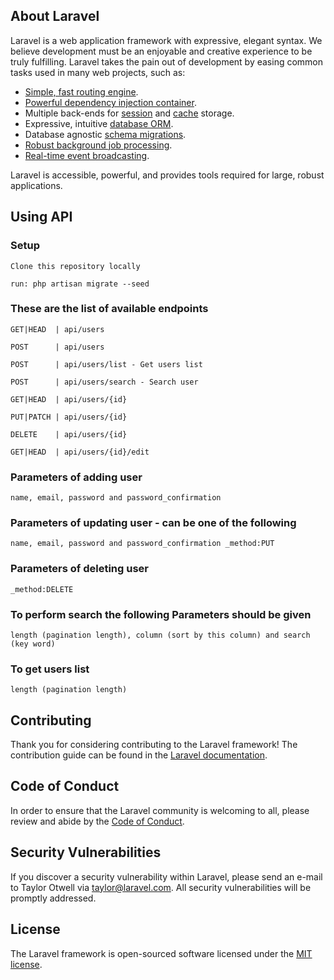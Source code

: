 ## About Laravel

Laravel is a web application framework with expressive, elegant syntax. We believe development must be an enjoyable and creative experience to be truly fulfilling. Laravel takes the pain out of development by easing common tasks used in many web projects, such as:

- [Simple, fast routing engine](https://laravel.com/docs/routing).
- [Powerful dependency injection container](https://laravel.com/docs/container).
- Multiple back-ends for [session](https://laravel.com/docs/session) and [cache](https://laravel.com/docs/cache) storage.
- Expressive, intuitive [database ORM](https://laravel.com/docs/eloquent).
- Database agnostic [schema migrations](https://laravel.com/docs/migrations).
- [Robust background job processing](https://laravel.com/docs/queues).
- [Real-time event broadcasting](https://laravel.com/docs/broadcasting).

Laravel is accessible, powerful, and provides tools required for large, robust applications.


## Using API

### Setup
    Clone this repository locally

    run: php artisan migrate --seed

### These are the list of available endpoints

    GET|HEAD  | api/users             

    POST      | api/users             

    POST      | api/users/list - Get users list

    POST      | api/users/search - Search user

    GET|HEAD  | api/users/{id}      

    PUT|PATCH | api/users/{id}      

    DELETE    | api/users/{id}      

    GET|HEAD  | api/users/{id}/edit

### Parameters of adding user

    name, email, password and password_confirmation

### Parameters of updating user - can be one of the following

    name, email, password and password_confirmation _method:PUT

### Parameters of deleting user

    _method:DELETE

### To perform search the following Parameters should be given
    length (pagination length), column (sort by this column) and search (key word)

### To get users list
    length (pagination length)



## Contributing

Thank you for considering contributing to the Laravel framework! The contribution guide can be found in the [Laravel documentation](https://laravel.com/docs/contributions).

## Code of Conduct

In order to ensure that the Laravel community is welcoming to all, please review and abide by the [Code of Conduct](https://laravel.com/docs/contributions#code-of-conduct).

## Security Vulnerabilities

If you discover a security vulnerability within Laravel, please send an e-mail to Taylor Otwell via [taylor@laravel.com](mailto:taylor@laravel.com). All security vulnerabilities will be promptly addressed.

## License

The Laravel framework is open-sourced software licensed under the [MIT license](https://opensource.org/licenses/MIT).
